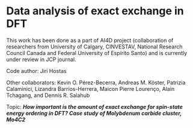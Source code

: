 # Data analysis of exact exchange in DFT
This work has been done as a part of AI4D project (collaboration of researchers from University of Calgary, CINVESTAV, National Research Council Canada and Federal University of Espírito Santo) and is currently under review in JCP journal.

Code author: Jiri Hostas

Other collaborators: Kevin O. Pérez-Becerra, Andreas M. Köster, Patrizia Calaminici, Lizandra Barrios-Herrera, Maicon Pierre Lourenço, Alain Tchagang, and Dennis R. Salahub

Topic: **_How important is the amount of exact exchange for spin-state energy ordering in DFT?
Case study of Molybdenum carbide cluster, Mo4C2_**

